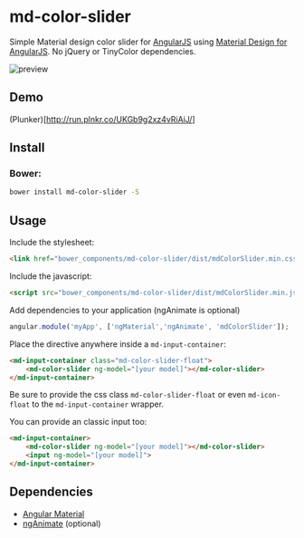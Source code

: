 # md-color-slider
Simple Material design color slider for [AngularJS](https://github.com/angular/angular.js) using [Material Design for AngularJS](https://github.com/angular/material/).
No jQuery or TinyColor dependencies.

![preview](#)

## Demo
(Plunker)[http://run.plnkr.co/UKGb9g2xz4vRiAiJ/]

## Install
<!--### NPM
Install `md-color-slider`.
```bash
npm install md-color-slider
```-->

### Bower:
```bash
bower install md-color-slider -S
```

## Usage
Include the stylesheet:
````html
<link href="bower_components/md-color-slider/dist/mdColorSlider.min.css">
````

Include the javascript:
````html
<script src="bower_components/md-color-slider/dist/mdColorSlider.min.js"></script>
````

Add dependencies to your application (ngAnimate is optional)
````javascript
angular.module('myApp', ['ngMaterial','ngAnimate', 'mdColorSlider']);
````

Place the directive anywhere inside a ```md-input-container```:
````html
<md-input-container class="md-color-slider-float">
    <md-color-slider ng-model="[your model]"></md-color-slider>
</md-input-container>
````
Be sure to provide the css class ```md-color-slider-float``` or even ```md-icon-float``` to the ```md-input-container``` wrapper.

You can provide an classic input too:
````html
<md-input-container>
    <md-color-slider ng-model="[your model]"></md-color-slider>
    <input ng-model="[your model]">
</md-input-container>
````

## Dependencies
- [Angular Material](https://material.angularjs.org)
- [ngAnimate](https://docs.angularjs.org/api/ngAnimate) (optional)
